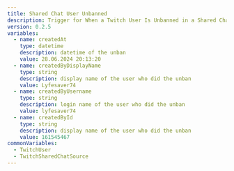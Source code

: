 ```yaml
---
title: Shared Chat User Unbanned
description: Trigger for When a Twitch User Is Unbanned in a Shared Chat
version: 0.2.5
variables:
  - name: createdAt
    type: datetime
    description: datetime of the unban
    value: 28.06.2024 20:13:20
  - name: createdByDisplayName
    type: string
    description: display name of the user who did the unban
    value: Lyfesaver74
  - name: createdByUsername
    type: string
    description: login name of the user who did the unban
    value: lyfesaver74
  - name: createdById
    type: string
    description: display name of the user who did the unban
    value: 161545467
commonVariables:
  - TwitchUser
  - TwitchSharedChatSource
---
```

